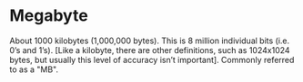 # Megabyte

About 1000 kilobytes (1,000,000 bytes). This is 8 million individual bits (i.e. 0’s and 1’s). [Like a kilobyte, there are other definitions, such as 1024x1024 bytes, but usually this level of accuracy isn’t important]. Commonly referred to as a "MB".
